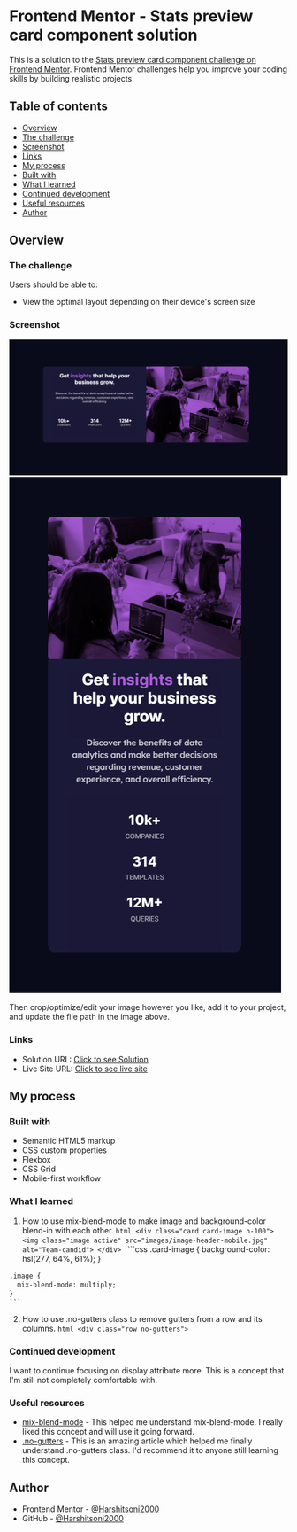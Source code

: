 # Frontend Mentor - Stats preview card component solution

  This is a solution to the [Stats preview card component challenge on Frontend Mentor](https://www.frontendmentor.io/challenges/stats-preview-card-component-8JqbgoU62). Frontend Mentor challenges help you improve your coding skills by building realistic projects.

## Table of contents

  - [Overview](#overview)
  - [The challenge](#the-challenge)
  - [Screenshot](#screenshot)
  - [Links](#links)
  - [My process](#my-process)
  - [Built with](#built-with)
  - [What I learned](#what-i-learned)
  - [Continued development](#continued-development)
  - [Useful resources](#useful-resources)
  - [Author](#author)

## Overview

### The challenge

Users should be able to:

- View the optimal layout depending on their device's screen size

### Screenshot

  ![](ss/ss-desktop.png)
  ![](ss/ss-mobile.png)

  Then crop/optimize/edit your image however you like, add it to your project, and update the file path in the image above.

### Links

  - Solution URL: [Click to see Solution](https://github.com/Harshitsoni2000/Stats-preview-card-component)
  - Live Site URL: [Click to see live site](https://your-live-site-url.com)

## My process

### Built with

  - Semantic HTML5 markup
  - CSS custom properties
  - Flexbox
  - CSS Grid
  - Mobile-first workflow

### What I learned

  1. How to use mix-blend-mode to make image and background-color blend-in with each other.
    ```html
    <div class="card card-image h-100">
      <img class="image active" src="images/image-header-mobile.jpg" alt="Team-candid">
    </div>
    ```
    ```css
    .card-image {
      background-color: hsl(277, 64%, 61%);
    }

    .image {
      mix-blend-mode: multiply;
    }
    ```

  2. How to use .no-gutters class to remove gutters from a row and its columns.
    ```html
    <div class="row no-gutters">
    ```

### Continued development

  I want to continue focusing on display attribute more. This is a concept that I'm still not completely comfortable with.

### Useful resources

  - [mix-blend-mode](https://www.w3schools.com/cssref/pr_mix-blend-mode.asp) - This helped me understand mix-blend-mode. I really liked this concept and will use it going forward.
  - [.no-gutters](https://getbootstrap.com/docs/4.6/components/card/#horizontal) - This is an amazing article which helped me finally understand .no-gutters class. I'd recommend it to anyone still learning this concept.

## Author

  - Frontend Mentor - [@Harshitsoni2000](https://www.frontendmentor.io/profile/@Harshitsoni2000)
  - GitHub - [@Harshitsoni2000](https://github.com/Harshitsoni2000)

